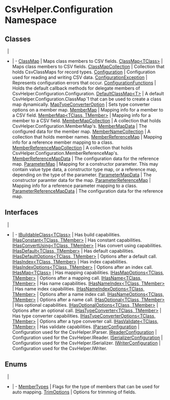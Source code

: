 # CsvHelper.Configuration Namespace

## Classes
&nbsp; | &nbsp;
- | -
[ClassMap](/api/CsvHelper.Configuration/ClassMap) | Maps class members to CSV fields.
[ClassMap&lt;TClass&gt;](/api/CsvHelper.Configuration/ClassMap2) | Maps class members to CSV fields.
[ClassMapCollection](/api/CsvHelper.Configuration/ClassMapCollection) | Collection that holds CsvClassMaps for record types.
[Configuration](/api/CsvHelper.Configuration/Configuration) | Configuration used for reading and writing CSV data.
[ConfigurationException](/api/CsvHelper.Configuration/ConfigurationException) | Represents configuration errors that occur.
[ConfigurationFunctions](/api/CsvHelper.Configuration/ConfigurationFunctions) | Holds the default callback methods for delegate members of CsvHelper.Configuration.Configuration.
[DefaultClassMap&lt;T&gt;](/api/CsvHelper.Configuration/DefaultClassMap1) | A default CsvHelper.Configuration.ClassMap`1 that can be used to create a class map dynamically.
[MapTypeConverterOption](/api/CsvHelper.Configuration/MapTypeConverterOption) | Sets type converter options on a member map.
[MemberMap](/api/CsvHelper.Configuration/MemberMap) | Mapping info for a member to a CSV field.
[MemberMap&lt;TClass, TMember&gt;](/api/CsvHelper.Configuration/MemberMap2) | Mapping info for a member to a CSV field.
[MemberMapCollection](/api/CsvHelper.Configuration/MemberMapCollection) | A collection that holds CsvHelper.Configuration.MemberMap's.
[MemberMapData](/api/CsvHelper.Configuration/MemberMapData) | The configured data for the member map.
[MemberNameCollection](/api/CsvHelper.Configuration/MemberNameCollection) | A collection that holds member names.
[MemberReferenceMap](/api/CsvHelper.Configuration/MemberReferenceMap) | Mapping info for a reference member mapping to a class.
[MemberReferenceMapCollection](/api/CsvHelper.Configuration/MemberReferenceMapCollection) | A collection that holds CsvHelper.Configuration.MemberReferenceMap's.
[MemberReferenceMapData](/api/CsvHelper.Configuration/MemberReferenceMapData) | The configuration data for the reference map.
[ParameterMap](/api/CsvHelper.Configuration/ParameterMap) | Mapping for a constructor parameter. This may contain value type data, a constructor type map, or a reference map, depending on the type of the parameter.
[ParameterMapData](/api/CsvHelper.Configuration/ParameterMapData) | The constructor paramter data for the map.
[ParameterReferenceMap](/api/CsvHelper.Configuration/ParameterReferenceMap) | Mapping info for a reference parameter mapping to a class.
[ParameterReferenceMapData](/api/CsvHelper.Configuration/ParameterReferenceMapData) | The configuration data for the reference map.

## Interfaces
&nbsp; | &nbsp;
- | -
[IBuildableClass&lt;TClass&gt;](/api/CsvHelper.Configuration/IBuildableClass1) | Has build capabilities.
[IHasConstant&lt;TClass, TMember&gt;](/api/CsvHelper.Configuration/IHasConstant2) | Has constant capabilities.
[IHasConvertUsing&lt;TClass, TMember&gt;](/api/CsvHelper.Configuration/IHasConvertUsing2) | Has convert using capabilities.
[IHasDefault&lt;TClass, TMember&gt;](/api/CsvHelper.Configuration/IHasDefault2) | Has default capabilities.
[IHasDefaultOptions&lt;TClass, TMember&gt;](/api/CsvHelper.Configuration/IHasDefaultOptions2) | Options after a default call.
[IHasIndex&lt;TClass, TMember&gt;](/api/CsvHelper.Configuration/IHasIndex2) | Has index capabilities.
[IHasIndexOptions&lt;TClass, TMember&gt;](/api/CsvHelper.Configuration/IHasIndexOptions2) | Options after an index call.
[IHasMap&lt;TClass&gt;](/api/CsvHelper.Configuration/IHasMap1) | Has mapping capabilities.
[IHasMapOptions&lt;TClass, TMember&gt;](/api/CsvHelper.Configuration/IHasMapOptions2) | Options after a mapping call.
[IHasName&lt;TClass, TMember&gt;](/api/CsvHelper.Configuration/IHasName2) | Has name capabilities.
[IHasNameIndex&lt;TClass, TMember&gt;](/api/CsvHelper.Configuration/IHasNameIndex2) | Has name index capabilities.
[IHasNameIndexOptions&lt;TClass, TMember&gt;](/api/CsvHelper.Configuration/IHasNameIndexOptions2) | Options after a name index call.
[IHasNameOptions&lt;TClass, TMember&gt;](/api/CsvHelper.Configuration/IHasNameOptions2) | Options after a name call.
[IHasOptional&lt;TClass, TMember&gt;](/api/CsvHelper.Configuration/IHasOptional2) | Has optional capabilities.
[IHasOptionalOptions&lt;TClass, TMember&gt;](/api/CsvHelper.Configuration/IHasOptionalOptions2) | Options after an optional call.
[IHasTypeConverter&lt;TClass, TMember&gt;](/api/CsvHelper.Configuration/IHasTypeConverter2) | Has type converter capabilities.
[IHasTypeConverterOptions&lt;TClass, TMember&gt;](/api/CsvHelper.Configuration/IHasTypeConverterOptions2) | Options after a type converter call.
[IHasValidate&lt;TClass, TMember&gt;](/api/CsvHelper.Configuration/IHasValidate2) | Has validate capabilities.
[IParserConfiguration](/api/CsvHelper.Configuration/IParserConfiguration) | Configuration used for the CsvHelper.IParser.
[IReaderConfiguration](/api/CsvHelper.Configuration/IReaderConfiguration) | Configuration used for the CsvHelper.IReader.
[ISerializerConfiguration](/api/CsvHelper.Configuration/ISerializerConfiguration) | Configuration used for the CsvHelper.ISerializer.
[IWriterConfiguration](/api/CsvHelper.Configuration/IWriterConfiguration) | Configuration used for the CsvHelper.IWriter.

## Enums
&nbsp; | &nbsp;
- | -
[MemberTypes](/api/CsvHelper.Configuration/MemberTypes) | Flags for the type of members that can be used for auto mapping.
[TrimOptions](/api/CsvHelper.Configuration/TrimOptions) | Options for trimming of fields.
